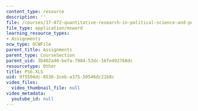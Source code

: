 ```yaml
---
content_type: resource
description: ''
file: /courses/17-872-quantitative-research-in-political-science-and-public-policy-spring-2004/9f5504dc85363ceba37550546dc21b8c_PS6.XLS
file_type: application/msword
learning_resource_types:
- Assignments
ocw_type: OCWFile
parent_title: Assignments
parent_type: CourseSection
parent_uid: 3b402a40-befa-7984-53dc-16fe492768dc
resourcetype: Other
title: PS6.XLS
uid: 9f5504dc-8536-3ceb-a375-50546dc21b8c
video_files:
  video_thumbnail_file: null
video_metadata:
  youtube_id: null
---
```

